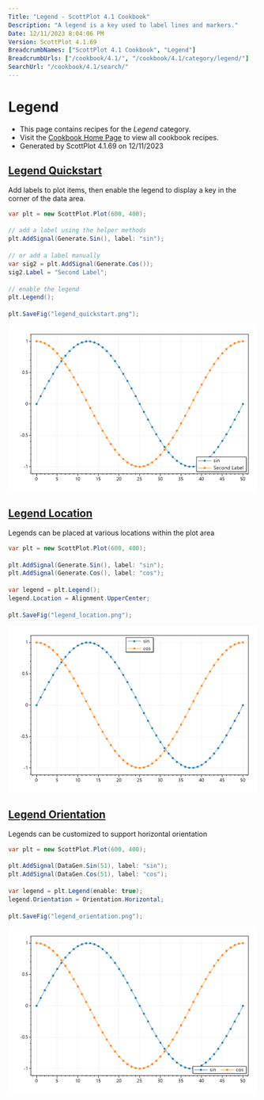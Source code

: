 ```yaml
---
Title: "Legend - ScottPlot 4.1 Cookbook"
Description: "A legend is a key used to label lines and markers."
Date: 12/11/2023 8:04:06 PM
Version: ScottPlot 4.1.69
BreadcrumbNames: ["ScottPlot 4.1 Cookbook", "Legend"]
BreadcrumbUrls: ["/cookbook/4.1/", "/cookbook/4.1/category/legend/"]
SearchUrl: "/cookbook/4.1/search/"
---
```


# Legend
* This page contains recipes for the _Legend_ category.
* Visit the [Cookbook Home Page](../../) to view all cookbook recipes.
* Generated by ScottPlot 4.1.69 on 12/11/2023
<h2><a href='/cookbook/4.1/recipes/legend_quickstart/'>Legend Quickstart</a></h2>

Add labels to plot items, then enable the legend to display a key in the corner of the data area.

```cs
var plt = new ScottPlot.Plot(600, 400);

// add a label using the helper methods
plt.AddSignal(Generate.Sin(), label: "sin");

// or add a label manually
var sig2 = plt.AddSignal(Generate.Cos());
sig2.Label = "Second Label";

// enable the legend
plt.Legend();

plt.SaveFig("legend_quickstart.png");
```

<img src='../../images/legend_quickstart.png' class='d-block mx-auto my-5' />


<h2><a href='/cookbook/4.1/recipes/legend_location/'>Legend Location</a></h2>

Legends can be placed at various locations within the plot area

```cs
var plt = new ScottPlot.Plot(600, 400);

plt.AddSignal(Generate.Sin(), label: "sin");
plt.AddSignal(Generate.Cos(), label: "cos");

var legend = plt.Legend();
legend.Location = Alignment.UpperCenter;

plt.SaveFig("legend_location.png");
```

<img src='../../images/legend_location.png' class='d-block mx-auto my-5' />


<h2><a href='/cookbook/4.1/recipes/legend_orientation/'>Legend Orientation</a></h2>

Legends can be customized to support horizontal orientation

```cs
var plt = new ScottPlot.Plot(600, 400);

plt.AddSignal(DataGen.Sin(51), label: "sin");
plt.AddSignal(DataGen.Cos(51), label: "cos");

var legend = plt.Legend(enable: true);
legend.Orientation = Orientation.Horizontal;

plt.SaveFig("legend_orientation.png");
```

<img src='../../images/legend_orientation.png' class='d-block mx-auto my-5' />



